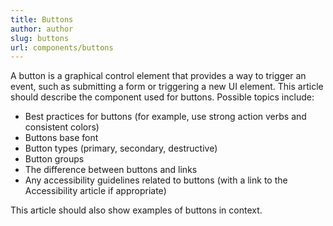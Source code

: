 ```yaml
---
title: Buttons
author: author
slug: buttons
url: components/buttons
---
```


A button is a graphical control element that provides a way to trigger an event, such as submitting a form or triggering a new UI element. This article should describe the component used for buttons. Possible topics include:

* Best practices for buttons (for example, use strong action verbs and consistent colors)
* Buttons base font
* Button types (primary, secondary, destructive)
* Button groups
* The difference between buttons and links
* Any accessibility guidelines related to buttons (with a link to the Accessibility article if appropriate)

This article should also show examples of buttons in context.
